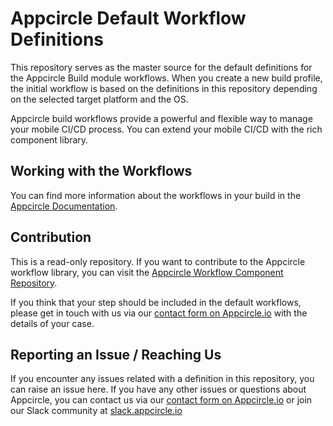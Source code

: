 # Appcircle Default Workflow Definitions
This repository serves as the master source for the default definitions for the Appcircle Build module workflows.
When you create a new build profile, the initial workflow is based on the definitions in this repository depending on the selected target platform and the OS.

Appcircle build workflows provide a powerful and flexible way to manage your mobile CI/CD process. You can extend your mobile CI/CD with the rich component library.

## Working with the Workflows
You can find more information about the workflows in your build in the [Appcircle Documentation](https://docs.appcircle.io/workflows/).

## Contribution
This is a read-only repository. If you want to contribute to the Appcircle workflow library, you can visit the [Appcircle Workflow Component Repository](https://github.com/appcircleio/appcircle-workflow-components).

If you think that your step should be included in the default workflows, please get in touch with us via our [contact form on Appcircle.io](https://appcircle.io/support) with the details of your case.

## Reporting an Issue / Reaching Us
If you encounter any issues related with a definition in this repository, you can raise an issue here.
If you have any other issues or questions about Appcircle, you can contact us via our [contact form on Appcircle.io](https://appcircle.io/support) or join our Slack community at [slack.appcircle.io](slack.appcircle.io)
 
